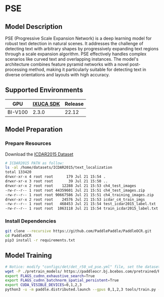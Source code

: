 # PSE

## Model Description

PSE (Progressive Scale Expansion Network) is a deep learning model for robust text detection in natural scenes. It
addresses the challenge of detecting text with arbitrary shapes by progressively expanding text regions through a scale
expansion algorithm. PSE effectively handles complex scenarios like curved text and overlapping instances. The model's
architecture combines feature pyramid networks with a novel post-processing method, making it particularly suitable for
detecting text in diverse orientations and layouts with high accuracy.

## Supported Environments

| GPU    | [IXUCA SDK](https://gitee.com/deep-spark/deepspark#%E5%A4%A9%E6%95%B0%E6%99%BA%E7%AE%97%E8%BD%AF%E4%BB%B6%E6%A0%88-ixuca) | Release |
|--------|-----------|---------|
| BI-V100 | 2.3.0     |  22.12  |

## Model Preparation

### Prepare Resources

Download the [ICDAR2015 Dataset](https://deepai.org/dataset/icdar-2015)

```bash
# ICDAR2015 PATH as follow:
ls -al /home/datasets/ICDAR2015/text_localization
total 133420
drwxr-xr-x 4 root root      179 Jul 21 15:54 .
drwxr-xr-x 3 root root       39 Jul 21 15:50 ..
drwxr-xr-x 2 root root    12288 Jul 21 15:53 ch4_test_images
-rw-r--r-- 1 root root 44359601 Jul 21 15:51 ch4_test_images.zip
-rw-r--r-- 1 root root 90667586 Jul 21 15:51 ch4_training_images.zip
drwxr-xr-x 2 root root    24576 Jul 21 15:53 icdar_c4_train_imgs
-rw-r--r-- 1 root root   468453 Jul 21 15:54 test_icdar2015_label.txt
-rw-r--r-- 1 root root  1063118 Jul 21 15:54 train_icdar2015_label.txt
```

### Install Dependencies

```bash
git clone --recursive https://github.com/PaddlePaddle/PaddleOCR.git
cd PaddleOCR
pip3 install -r requirements.txt
```

## Model Training

```bash
# Notice: modify "configs/det/det_r50_vd_pse.yml" file, set the datasets path as yours.
wget -P ./pretrain_models/ https://paddleocr.bj.bcebos.com/pretrained/ResNet50_vd_ssld_pretrained.pdparams
export FLAGS_cudnn_exhaustive_search=True
export FLAGS_cudnn_batchnorm_spatial_persistent=True
export CUDA_VISIBLE_DEVICES=0,1,2,3
python3 -u -m paddle.distributed.launch --gpus 0,1,2,3 tools/train.py -c configs/det/det_r50_vd_pse.yml -o Global.use_amp=True Global.scale_loss=1024.0 Global.use_dynamic_loss_scaling=True
```
